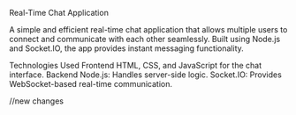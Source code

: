 Real-Time Chat Application

A simple and efficient real-time chat application that allows multiple users to connect and communicate with each other seamlessly. Built using Node.js and Socket.IO, the app provides instant messaging functionality.





Technologies Used
Frontend
HTML, CSS, and JavaScript for the chat interface.
Backend
Node.js: Handles server-side logic.
Socket.IO: Provides WebSocket-based real-time communication.



//new changes
